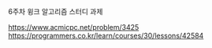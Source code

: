 6주차 윙크 알고리즘 스터디 과제

https://www.acmicpc.net/problem/3425
https://programmers.co.kr/learn/courses/30/lessons/42584
